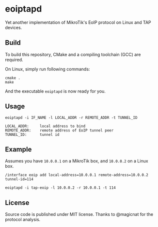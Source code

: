 # eoiptapd

Yet another implementation of MikroTik's EoIP protocol on Linux and TAP devices.

## Build

To build this repository, CMake and a compiling toolchain (GCC) are required.

On Linux, simply run following commands:

    cmake .
    make
    
And the executable `eoiptapd` is now ready for you.

## Usage

    eoiptapd -i IF_NAME -l LOCAL_ADDR -r REMOTE_ADDR -t TUNNEL_ID  
    
    LOCAL_ADDR:     local address to bind
    REMOTE_ADDR:    remote address of EoIP tunnel peer
    TUNNEL_ID:      tunnel id
    
## Example

Assumes you have `10.0.0.1` on a MikroTik box, and `10.0.0.2` on a Linux box.

    /interface eoip add local-address=10.0.0.1 remote-address=10.0.0.2 tunnel-id=114
    
    eoiptapd -i tap-eoip -l 10.0.0.2 -r 10.0.0.1 -t 114
    
## License

Source code is published under MIT license. Thanks to @magicnat for the protocol analysis.
 